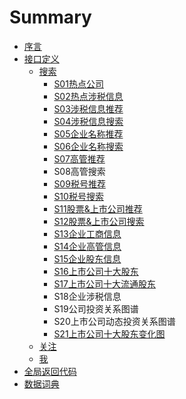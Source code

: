 # Summary

* [序言](README.md)
* [接口定义](接口定义.md)
  * [搜索](搜索.md)
    * [S01热点公司](热点公司.md)
    * [S02热点涉税信息](热点涉税事件.md)
    * [S03涉税信息推荐](涉税信息推荐.md)
    * [S04涉税信息搜索](she-shui-xin-xi-sou-suo.md)
    * [S05企业名称推荐](qi-ye-ming-cheng-tui-jian.md)
    * [S06企业名称搜索](qi-ye-ming-cheng-sou-suo.md)
    * [S07高管推荐](gao-guan-tui-jian.md)
    * S08高管搜索
    * [S09税号推荐](shui-hao-tui-jian.md)
    * [S10税号搜索](shui-hao-sou-suo.md)
    * [S11股票&上市公司推荐](gu-796826-shang-shi-gong-si-tui-jian.md)
    * [S12股票&上市公司搜索](gao-guan-sou-suo.md)
    * [S13企业工商信息](s13qi-ye-gong-shang-xin-xi.md)
    * [S14企业高管信息](s14qi-ye-gao-guan-xin-xi.md)
    * [S15企业股东信息](s15qi-ye-gu-dong-xin-xi.md)
    * [S16上市公司十大股东](s16shang-shi-gong-si-shi-da-gu-dong.md)
    * [S17上市公司十大流通股东](s17shang-shi-gong-si-shi-da-liu-tong-gu-dong.md)
    * S18企业涉税信息
    * S19公司投资关系图谱
    * S20上市公司动态投资关系图谱
    * [S21上市公司十大股东变化图](s21shang-shi-gong-si-shi-da-gu-dong-bian-hua-tu.md)
  * [关注](guan-zhu.md)
  * [我](wo.md)
* [全局返回代码](数据词典.md)
* [数据词典](shu-ju-ci-dian/qi-ye-xin-xi.md)

